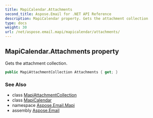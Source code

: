 ```yaml
---
title: MapiCalendar.Attachments
second_title: Aspose.Email for .NET API Reference
description: MapiCalendar property. Gets the attachment collection
type: docs
weight: 30
url: /net/aspose.email.mapi/mapicalendar/attachments/
---
```

## MapiCalendar.Attachments property

Gets the attachment collection.

```csharp
public MapiAttachmentCollection Attachments { get; }
```

### See Also

* class [MapiAttachmentCollection](../../mapiattachmentcollection/)
* class [MapiCalendar](../)
* namespace [Aspose.Email.Mapi](../../mapicalendar/)
* assembly [Aspose.Email](../../../)


